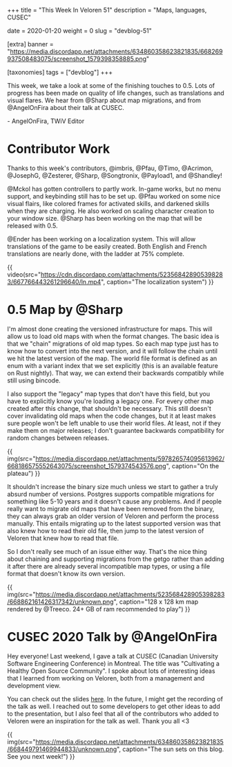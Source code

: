 +++
title = "This Week In Veloren 51"
description = "Maps, languages, CUSEC"

date = 2020-01-20
weight = 0
slug = "devblog-51"

[extra]
banner = "https://media.discordapp.net/attachments/634860358623821835/668269937508483075/screenshot_1579398358885.png"

[taxonomies]
tags = ["devblog"]
+++

This week, we take a look at some of the finishing touches to 0.5. Lots of progress has been made on quality of life changes, such as translations and visual flares. We hear from @Sharp about map migrations, and from @AngelOnFira about their talk at CUSEC.

\- AngelOnFira, TWiV Editor

# Contributor Work

Thanks to this week's contributors, @imbris, @Pfau, @Timo, @Acrimon, @JosephG, @Zesterer, @Sharp, @Songtronix, @Payload1, and @Shandley!

@Mckol has gotten controllers to partly work. In-game works, but no menu support, and keybinding still has to be set up. @Pfau worked on some nice visual flairs, like colored frames for activated skills, and darkened skills when they are charging. He also worked on scaling character creation to your window size. @Sharp has been working on the map that will be released with 0.5.

@Ender has been working on a localization system. This will allow translations of the game to be easily created. Both English and French translations are nearly done, with the ladder at 75% complete. 

{{ video(src="https://cdn.discordapp.com/attachments/523568428905398283/667766443261296640/ln.mp4", caption="The localization system") }}

# 0.5 Map by @Sharp

I'm almost done creating the versioned infrastructure for maps. This will allow us to load old maps with when the format changes. The basic idea is that we "chain" migrations of old map types. So each map type just has to know how to convert into the next version, and it will follow the chain until we hit the latest version of the map. The world file format is defined as an enum with a variant index that we set explicitly (this is an available feature on Rust nightly). That way, we can extend their backwards compatibly while still using bincode.

I also support the "legacy" map types that don't have this field, but you have to explicitly know you're loading a legacy one. For every other map created after this change, that shouldn't be necessary. This still doesn't cover invalidating old maps when the code changes, but it at least makes sure people won't be left unable to use their world files. At least, not if they make them on major releases; I don't guarantee backwards compatibility for random changes between releases.

{{ img(src="https://media.discordapp.net/attachments/597826574095613962/668186575552643075/screenshot_1579374543576.png", caption="On the plateau") }}

It shouldn't increase the binary size much unless we start to gather a truly absurd number of versions. Postgres supports compatible migrations for something like 5-10 years and it doesn't cause any problems. And if people really want to migrate old maps that have been removed from the binary, they can always grab an older version of Veloren and perform the process manually. This entails migrating up to the latest supported version was that also knew how to read their old file, then jump to the latest version of Veloren that knew how to read that file.

So I don't really see much of an issue either way. That's the nice thing about chaining and supporting migrations from the getgo rather than adding it after there are already several incompatible map types, or using a file format that doesn't know its own version.

{{ img(src="https://media.discordapp.net/attachments/523568428905398283/668862161426317342/unknown.png", caption="128 x 128 km map rendered by @Treeco. 24+ GB of ram recommended to play") }}

# CUSEC 2020 Talk by @AngelOnFira

Hey everyone! Last weekend, I gave a talk at CUSEC (Canadian University Software Engineering Conference) in Montreal. The title was "Cultivating a Healthy Open Source Community". I spoke about lots of interesting ideas that I learned from working on Veloren, both from a management and development view.

You can check out the slides [here](https://docs.google.com/presentation/d/1E7zeXXMpJeFo3CcRpYk8xehk5vMg_Qv754nIOlcne0Y/edit?usp=sharing). In the future, I might get the recording of the talk as well. I reached out to some developers to get other ideas to add to the presentation, but I also feel that all of the contributors who added to Veloren were an inspiration for the talk as well. Thank you all <3

{{ img(src="https://media.discordapp.net/attachments/634860358623821835/668449791469944833/unknown.png", caption="The sun sets on this blog. See you next week!") }}
